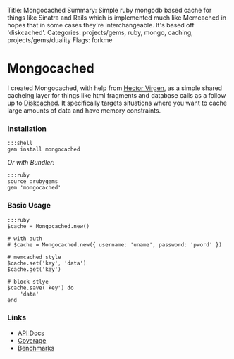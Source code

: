 Title: Mongocached
Summary: Simple ruby mongodb based cache for things like Sinatra and Rails which is implemented much like Memcached in hopes that in some cases they're interchangeable. It's based off 'diskcached'.
Categories: projects/gems, ruby, mongo, caching, projects/gems/duality
Flags: forkme

# Mongocached

I created Mongocached, with help from [Hector Virgen](http://www.virgentech.com/), as a simple shared cacheing layer for things like html fragments and database calls as a follow up to [Diskcached](/gems/diskcached). It specifically targets situations where you want to cache large amounts of data and have memory constraints.

### Installation

    :::shell
    gem install mongocached

*Or with Bundler:*

    :::ruby
    source :rubygems
    gem 'mongocached'

### Basic Usage

    :::ruby
    $cache = Mongocached.new()

    # with auth
    # $cache = Mongocached.new({ username: 'uname', password: 'pword' })

    # memcached style
    $cache.set('key', 'data')
    $cache.get('key')

    # block stlye
    $cache.save('key') do
        'data'
    end


### Links

* [API Docs](http://rubyops.github.com/mongocached/doc/)
* [Coverage](http://rubyops.github.com/mongocached/coverage/)
* [Benchmarks](https://github.com/rubyops/mongocached/blob/master/Benchmark.md)
